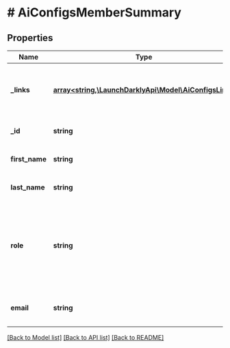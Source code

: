 # # AiConfigsMemberSummary

## Properties

Name | Type | Description | Notes
------------ | ------------- | ------------- | -------------
**_links** | [**array<string,\LaunchDarklyApi\Model\AiConfigsLink>**](AiConfigsLink.md) | The location and content type of related resources |
**_id** | **string** | The member&#39;s ID |
**first_name** | **string** | The member&#39;s first name | [optional]
**last_name** | **string** | The member&#39;s last name | [optional]
**role** | **string** | The member&#39;s base role. If the member has no additional roles, this role will be in effect. |
**email** | **string** | The member&#39;s email address |

[[Back to Model list]](../../README.md#models) [[Back to API list]](../../README.md#endpoints) [[Back to README]](../../README.md)
